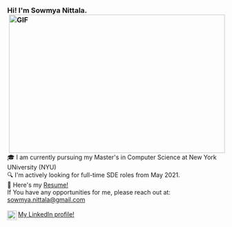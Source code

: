 ### Hi! I'm Sowmya Nittala. <img align="right" alt="GIF" src="https://media.giphy.com/media/pOZhmE42D1WrCWATLK/giphy.gif?raw=true" width="500" height="320" />
 
:mortar_board: I am currently pursuing my Master's in Computer Science at New York UNiversity (NYU) <br>
:mag: I'm actively looking for full-time SDE roles from May 2021. <br>
:page_facing_up:   Here's my <a href="https://drive.google.com/file/d/1oqeUd89XEveBqwXawuCAGNOW7sATV9fm/view?usp=sharing"> Resume! </a> <br>
If You have any opportunities for me, please reach out at: sowmya.nittala@gmail.com <br>
<br>
<a href="https://www.linkedin.com/in/sowmya-nittala/">
  <img align="left" alt="My LinkdeIn profile" width="22px" src="https://cdn.jsdelivr.net/npm/simple-icons@v3/icons/linkedin.svg"/> My LinkedIn profile! </a>
<br>




<!--
**sowmya-nittala/sowmya-nittala** is a ✨ _special_ ✨ repository because its `README.md` (this file) appears on your GitHub profile.

Here are some ideas to get you started:

- 🔭 I’m currently working on ...
- 🌱 I’m currently learning ...
- 👯 I’m looking to collaborate on ...
- 🤔 I’m looking for help with ...
- 💬 Ask me about ...
- 📫 How to reach me: ...
- 😄 Pronouns: ...
- ⚡ Fun fact: ...
-->
